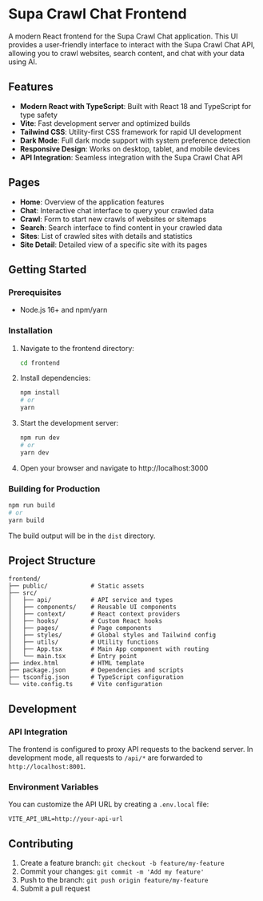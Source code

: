 # Supa Crawl Chat Frontend

A modern React frontend for the Supa Crawl Chat application. This UI provides a user-friendly interface to interact with the Supa Crawl Chat API, allowing you to crawl websites, search content, and chat with your data using AI.

## Features

- **Modern React with TypeScript**: Built with React 18 and TypeScript for type safety
- **Vite**: Fast development server and optimized builds
- **Tailwind CSS**: Utility-first CSS framework for rapid UI development
- **Dark Mode**: Full dark mode support with system preference detection
- **Responsive Design**: Works on desktop, tablet, and mobile devices
- **API Integration**: Seamless integration with the Supa Crawl Chat API

## Pages

- **Home**: Overview of the application features
- **Chat**: Interactive chat interface to query your crawled data
- **Crawl**: Form to start new crawls of websites or sitemaps
- **Search**: Search interface to find content in your crawled data
- **Sites**: List of crawled sites with details and statistics
- **Site Detail**: Detailed view of a specific site with its pages

## Getting Started

### Prerequisites

- Node.js 16+ and npm/yarn

### Installation

1. Navigate to the frontend directory:
   ```bash
   cd frontend
   ```

2. Install dependencies:
   ```bash
   npm install
   # or
   yarn
   ```

3. Start the development server:
   ```bash
   npm run dev
   # or
   yarn dev
   ```

4. Open your browser and navigate to http://localhost:3000

### Building for Production

```bash
npm run build
# or
yarn build
```

The build output will be in the `dist` directory.

## Project Structure

```
frontend/
├── public/            # Static assets
├── src/
│   ├── api/           # API service and types
│   ├── components/    # Reusable UI components
│   ├── context/       # React context providers
│   ├── hooks/         # Custom React hooks
│   ├── pages/         # Page components
│   ├── styles/        # Global styles and Tailwind config
│   ├── utils/         # Utility functions
│   ├── App.tsx        # Main App component with routing
│   └── main.tsx       # Entry point
├── index.html         # HTML template
├── package.json       # Dependencies and scripts
├── tsconfig.json      # TypeScript configuration
└── vite.config.ts     # Vite configuration
```

## Development

### API Integration

The frontend is configured to proxy API requests to the backend server. In development mode, all requests to `/api/*` are forwarded to `http://localhost:8001`.

### Environment Variables

You can customize the API URL by creating a `.env.local` file:

```
VITE_API_URL=http://your-api-url
```

## Contributing

1. Create a feature branch: `git checkout -b feature/my-feature`
2. Commit your changes: `git commit -m 'Add my feature'`
3. Push to the branch: `git push origin feature/my-feature`
4. Submit a pull request 